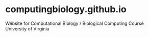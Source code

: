 # computingbiology.github.io

Website for Computational Biology / Biological Computing Course
University of Virginia
